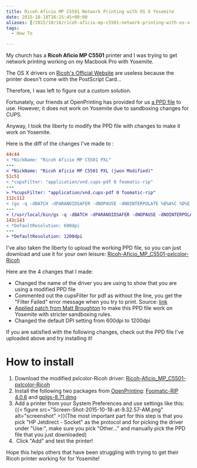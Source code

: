 ```yaml
---
title: Ricoh Aficio MP C5501 Network Printing with OS X Yosemite
date: 2015-10-18T16:25:45+00:00
aliases: [/2015/10/18/ricoh-aficio-mp-c5501-network-printing-with-os-x-yosemite/]
tags:
  - How To

---
```

My church has a **Ricoh Aficio MP C5501** printer and I was trying to get network printing working on my Macbook Pro with Yosemite.

The OS X drivers on [Ricoh's Official Website][1] are useless because the printer doesn't come with the PostScript Card...

Therefore, I was left to figure out a custom solution.

Fortunately, our friends at OpenPrinting has provided for us [a PPD file][2] to use. However, it does not work on Yosemite due to sandboxing changes for CUPS.

Anyway, I took the liberty to modify the PPD file with changes to make it work on Yosemite.

Here is the diff of the changes I've made to :
```diff
44c44
< *NickName: "Ricoh Aficio MP C5501 PXL"
---
> *NickName: "Ricoh Aficio MP C5501 PXL (jwon Modified)"
51c51
< *cupsFilter: "application/vnd.cups-pdf 0 foomatic-rip"
---
> *%cupsFilter: "application/vnd.cups-pdf 0 foomatic-rip"
112c112
< (gs -q -dBATCH -dPARANOIDSAFER -dNOPAUSE -dNOINTERPOLATE %B%A%C %D%E | perl -p -e 's/^\x1b\x25-12345X//' | perl -p -e 's/\xc1\x01\x00\xf8\x31\x44/\x44/g');"
---
> (/usr/local/bin/gs -q -dBATCH -dPARANOIDSAFER -dNOPAUSE -dNOINTERPOLATE %B%A%C %D%E | perl -p -e 's/^\x1b\x25-12345X//' | perl -p -e 's/\xc1\x01\x00\xf8\x31\x44/\x44/g');"
143c143
< *DefaultResolution: 600dpi
---
> *DefaultResolution: 1200dpi
```  

I've also taken the liberty to upload the working PPD file, so you can just download and use it for your own leisure: [Ricoh-Aficio\_MP\_C5501-pxlcolor-Ricoh][3]

Here are the 4 changes that I made:

  * Changed the name of the driver you are using to show that you are using a modified PPD file
  * Commented out the cupsFilter for pdf as without the line, you get the "Filter Failed" error message when you try to print. Source: [link][4]
  * [Applied patch from Matt Broughton][5] to make this PPD file work on Yosemite with stricter sandboxing rules.
  * Changed the default DPI setting from 600dpi to 1200dpi

If you are satisfied with the following changes, check out the PPD file I've uploaded above and try installing it!

# How to install

  1. Download the modified pxlcolor-Ricoh driver: [Ricoh-Aficio\_MP\_C5501-pxlcolor-Ricoh][3]
  2. Install the following two packages from [OpenPrinting][6]: [Foomatic-RIP 4.0.6][7] and [gplgs-8.71.dmg][8]
  3. Add a printer from your System Preferences and use settings like this:
  {{< figure src="Screen-Shot-2015-10-18-at-9.32.57-AM.png" alt="screenshot" >}}(The most important part for this step is that you pick "HP Jetdirect - Socket" as the protocol and for picking the driver under "Use:", make sure you pick "Other..." and manually pick the PPD file that you just downloaded)
  4.  Click "Add" and test the printer!

Hope this helps others that have been struggling with trying to get their Ricoh printer working for for Yosemite!

[1]: http://support.ricoh.com/bb/html/dr_ut_e/re/model/mpc41/mpc41en.htm
[2]: http://www.openprinting.org/printer/Ricoh/Ricoh-Aficio_MP_C5501
[3]: Ricoh-Aficio_MP_C5501-pxlcolor-Ricoh.ppd
[4]: https://discussions.apple.com/thread/6619722?start=0&tstart=0
[5]: https://discussions.apple.com/thread/6612623?start=0&tstart=0
[6]: http://www.linuxfoundation.org/collaborate/workgroups/openprinting/macosxfoomatic
[7]: http://www.openprinting.org/download/printdriver/macosx/foomatic-rip-4.0.6.230.dmg
[8]: http://www.openprinting.org/download/printdriver/macosx/gplgs-8.71.dmg 
